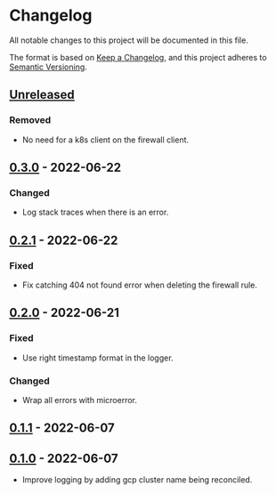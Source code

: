 # Changelog

All notable changes to this project will be documented in this file.

The format is based on [Keep a Changelog](https://keepachangelog.com/en/1.0.0/),
and this project adheres to [Semantic Versioning](https://semver.org/spec/v2.0.0.html).

## [Unreleased]

### Removed

- No need for a k8s client on the firewall client.

## [0.3.0] - 2022-06-22

### Changed

- Log stack traces when there is an error.

## [0.2.1] - 2022-06-22

### Fixed

- Fix catching 404 not found error when deleting the firewall rule.

## [0.2.0] - 2022-06-21

### Fixed

- Use right timestamp format in the logger.

### Changed

- Wrap all errors with microerror.

## [0.1.1] - 2022-06-07

## [0.1.0] - 2022-06-07

- Improve logging by adding gcp cluster name being reconciled.

[Unreleased]: https://github.com/giantswarm/capg-firewall-rule-operator/compare/v0.3.0...HEAD
[0.3.0]: https://github.com/giantswarm/capg-firewall-rule-operator/compare/v0.2.1...v0.3.0
[0.2.1]: https://github.com/giantswarm/capg-firewall-rule-operator/compare/v0.2.0...v0.2.1
[0.2.0]: https://github.com/giantswarm/capg-firewall-rule-operator/compare/v0.1.1...v0.2.0
[0.1.1]: https://github.com/giantswarm/capg-firewall-rule-operator/compare/v0.1.0...v0.1.1
[0.1.0]: https://github.com/giantswarm/capg-firewall-rule-operator/releases/tag/v0.1.0
